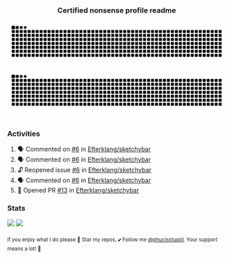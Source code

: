 <h3 align="center">Certified nonsense profile readme</h3>

![GitHub Contribution Grid Snake (Dark)](https://raw.githubusercontent.com/phucisstupid/phucisstupid/output/catppuccin-mocha.svg#gh-dark-mode-only)
![GitHub Contribution Grid Snake (Light)](https://raw.githubusercontent.com/phucisstupid/phucisstupid/output/github-contribution-grid-snake.svg#gh-light-mode-only)

### Activities

<!--START_SECTION:activity-->
1. 🗣 Commented on [#6](https://github.com/Efterklang/sketchybar/issues/6#issuecomment-3476542379) in [Efterklang/sketchybar](https://github.com/Efterklang/sketchybar)
2. 🗣 Commented on [#6](https://github.com/Efterklang/sketchybar/issues/6#issuecomment-3476534793) in [Efterklang/sketchybar](https://github.com/Efterklang/sketchybar)
3. 🔓 Reopened issue [#6](https://github.com/Efterklang/sketchybar/issues/6) in [Efterklang/sketchybar](https://github.com/Efterklang/sketchybar)
4. 🗣 Commented on [#6](https://github.com/Efterklang/sketchybar/issues/6#issuecomment-3476507820) in [Efterklang/sketchybar](https://github.com/Efterklang/sketchybar)
5. 💪 Opened PR [#13](undefined) in [Efterklang/sketchybar](https://github.com/Efterklang/sketchybar)
<!--END_SECTION:activity-->

### Stats

<div>
  <img width=400 src="https://github-readme-stats.vercel.app/api?username=phucisstupid&show_icons=true&theme=catppuccin_mocha"/>
  <img width=400 src="https://github-readme-stats.vercel.app/api/top-langs?username=phucisstupid&layout=compact&theme=catppuccin_mocha&card_width=395"/>
</div>

<sub>If you enjoy what I do please 🌟 Star my repos, 💕 Follow me [@phucisstupid](https://github.com/phucisstupid). Your support means a lot! 🥰
